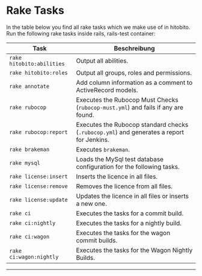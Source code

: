 # Rake Tasks

In the table below you find all rake tasks which we make use of in hitobito. Run the following rake tasks inside rails, rails-test container:

| Task                      | Beschreibung                                                                              |
| ------------------------- |-------------------------------------------------------------------------------------------|
| `rake hitobito:abilities` | Output all abilities.                                                                     |
| `rake hitobito:roles`     | Output all groups, roles and permissions.                                                 |
| `rake annotate`           | Add column information as a comment to ActiveRecord models.                               |
| `rake rubocop`            | Executes the Rubocop Must Checks (`rubocop-must.yml`) and fails if any are found.         |
| `rake rubocop:report`     | Executes the Rubocop standard checks (`.rubocop.yml`) and generates a report for Jenkins. |
| `rake brakeman`           | Executes `brakeman`.                                                                      |
| `rake mysql`              | Loads the MySql test database configuration for the following tasks.                      |
| `rake license:insert`     | Inserts the licence in all files.                                                         |
| `rake license:remove`     | Removes the licence from all files.                                                       |
| `rake license:update`     | Updates the licence in all files or inserts a new one.                                    |
| `rake ci`                 | Executes the tasks for a commit build.                                                    |
| `rake ci:nightly`         | Executes the tasks for a nightly build.                                                   |
| `rake ci:wagon`           | Executes the tasks for the wagon commit builds.                                           |
| `rake ci:wagon:nightly`   | Executes the tasks for the Wagon Nightly Builds.                                          |
---
